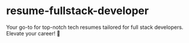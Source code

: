 # resume-fullstack-developer
Your go-to for top-notch tech resumes tailored for full stack developers. Elevate your career! 🚀
